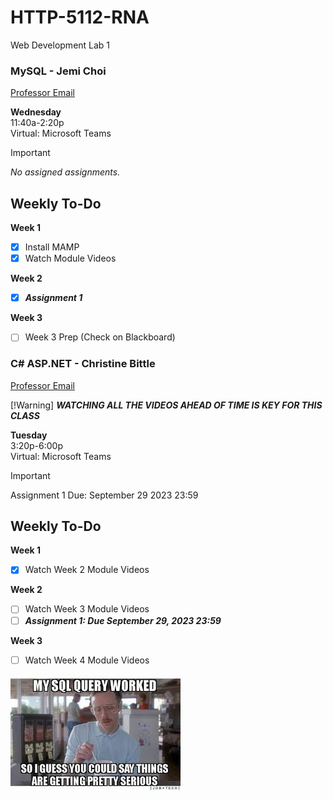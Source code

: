 # HTTP-5112-RNA

Web Development Lab 1

### MySQL - Jemi Choi

[Professor Email](mailto:jemi.choi@humber.ca)

**Wednesday**  
11:40a-2:20p  
Virtual: Microsoft Teams

> [!Important]
> *No assigned assignments.*

## Weekly To-Do

**Week 1**
- [x] Install MAMP
- [x] Watch Module Videos

**Week 2**
- [x] **_Assignment 1_**

**Week 3**
- [ ] Week 3 Prep (Check on Blackboard)


### C# ASP.NET - Christine Bittle

[Professor Email](mailto:christine.bittle@humber.ca)

[!Warning]
**_WATCHING ALL THE VIDEOS AHEAD OF TIME IS KEY FOR THIS CLASS_** 

**Tuesday**  
3:20p-6:00p  
Virtual: Microsoft Teams

> [!Important]
> Assignment 1 Due: September 29 2023 23:59

## Weekly To-Do

**Week 1**
- [x] Watch Week 2 Module Videos

**Week 2**
- [ ] Watch Week 3 Module Videos
- [ ] **_Assignment 1: Due September 29, 2023 23:59_**

**Week 3**
- [ ] Watch Week 4 Module Videos

![First Query Success](_readme/serious.jpg)